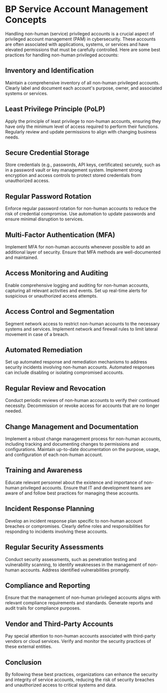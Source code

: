 # BP Service Account Management Concepts

Handling non-human (service) privileged accounts is a crucial aspect of privileged account management (PAM) in cybersecurity. These accounts are often associated with applications, systems, or services and have elevated permissions that must be carefully controlled. Here are some best practices for handling non-human privileged accounts:

## Inventory and Identification
Maintain a comprehensive inventory of all non-human privileged accounts.
Clearly label and document each account's purpose, owner, and associated systems or services.

## Least Privilege Principle (PoLP)
Apply the principle of least privilege to non-human accounts, ensuring they have only the minimum level of access required to perform their functions.
Regularly review and update permissions to align with changing business needs.

## Secure Credential Storage
Store credentials (e.g., passwords, API keys, certificates) securely, such as in a password vault or key management system.
Implement strong encryption and access controls to protect stored credentials from unauthorized access.

## Regular Password Rotation
Enforce regular password rotation for non-human accounts to reduce the risk of credential compromise.
Use automation to update passwords and ensure minimal disruption to services.

## Multi-Factor Authentication (MFA)
Implement MFA for non-human accounts whenever possible to add an additional layer of security.
Ensure that MFA methods are well-documented and maintained.

## Access Monitoring and Auditing
Enable comprehensive logging and auditing for non-human accounts, capturing all relevant activities and events.
Set up real-time alerts for suspicious or unauthorized access attempts.

## Access Control and Segmentation
Segment network access to restrict non-human accounts to the necessary systems and services.
Implement network and firewall rules to limit lateral movement in case of a breach.

## Automated Remediation
Set up automated response and remediation mechanisms to address security incidents involving non-human accounts.
Automated responses can include disabling or isolating compromised accounts.

## Regular Review and Revocation
Conduct periodic reviews of non-human accounts to verify their continued necessity.
Decommission or revoke access for accounts that are no longer needed.

## Change Management and Documentation
Implement a robust change management process for non-human accounts, including tracking and documenting changes to permissions and configurations.
Maintain up-to-date documentation on the purpose, usage, and configuration of each non-human account.

## Training and Awareness
Educate relevant personnel about the existence and importance of non-human privileged accounts.
Ensure that IT and development teams are aware of and follow best practices for managing these accounts.

## Incident Response Planning
Develop an incident response plan specific to non-human account breaches or compromises.
Clearly define roles and responsibilities for responding to incidents involving these accounts.

## Regular Security Assessments
Conduct security assessments, such as penetration testing and vulnerability scanning, to identify weaknesses in the management of non-human accounts.
Address identified vulnerabilities promptly.

## Compliance and Reporting
Ensure that the management of non-human privileged accounts aligns with relevant compliance requirements and standards.
Generate reports and audit trails for compliance purposes.

## Vendor and Third-Party Accounts
Pay special attention to non-human accounts associated with third-party vendors or cloud services.
Verify and monitor the security practices of these external entities.

## Conclusion

By following these best practices, organizations can enhance the security and integrity of service accounts, reducing the risk of security breaches and unauthorized access to critical systems and data.